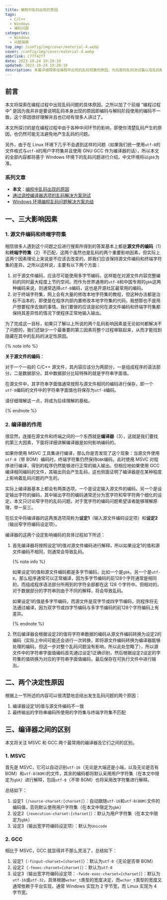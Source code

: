 ```yaml
---
title: 编程中乱码出现的原因
tags:
  - C/C++
  - Windows
  - 编码问题
categories:
  - Windows
  - 问题探索
top_img: /config/img/cover/material-4.webp
cover: /config/img/cover/material-4.webp
abbrlink: c77f42f7
date: 2023-10-24 19:28:19
updated: 2023-10-24 19:28:19
description: 本篇详细探索在编程中出现的乱码现象的原因，为后面的乱码测试篇以及乱码解决篇打下基础
---
```


## 前言

本文将探索在编程过程中出现乱码问题的具体原因。之所以加了个前缀 “编程过程中” 是因为我并非是要说明乱码本身出现的原因即编码与解码阶段使用的编码不一致，这个原因很好理解并且也已经有很多人讲过了。

本文所探讨的是在编程过程中由于各种中间环节的影响，即使你清楚乱码产生的原因，也仍然可能无法避免地产生乱码的问题。

另外，由于在 Linux 环境下几乎不会遇到这样的问题（如果我们统一使用`utf-8`的文件格式与`utf-8`的用户字符集并且使用 GNU GCC 作为编译器的话），所以本文的全部内容都将基于 Windows 环境下的乱码问题进行介绍，中文环境将以`gbk`为准。

### 系列文章

- **本文**：[编程中乱码出现的原因](#)
- [通过调控编译器选项的乱码解决方案测试](/posts/5e27120d)
- [Windows 环境编程乱码问题解决方案总结](/posts/a15e7e9)



## 一、三大影响因素

### 1. 源文件编码和终端字符集

相信很多人遇到这个问题之后进行搜索所得到的答案基本上都是**源文件的编码**（1）和**终端字符集**（2）不匹配，这两个虽然也是乱码的两个重要影响因素，但实际上这两个因素理论上来说是不应该去改变的，即我们应该保持源文件编码和终端字符集的差异。之所以这样说，主要有以下两个方面：

1. 对于源文件编码，应该尽可能使用多字节编码，这样能在对源文件内容完整编码的同时最大程度上节约空间。而作为世界通用的`utf-8`和中国专用的`gbk`这两种编码来说，则通常选择`utf-8`编码，这也是开源社区最常用的编码。
2. 对于终端字符集，网上会有大量的修改本地字符集的教程，但这种办法都是治标不治本的，即使是在程序内部内置修改本地字符集的代码，我想那也不是用户想要程序去做的事情。我们要做的应该是如何在源文件编码和终端字符集都保持其差异性的情况下使程序正常地输入输出。

为了完成这一目标，如果只了解以上所说的两个乱码影响因素是无论如何都解决不了问题的，我们还缺少一个最重要的第三因素将整个过程串联起来，从而才能找到隐藏在其中的乱码的决定性原因。

{% note info %}

**关于源文件的编码**：

对于一个一般的 C/C++ 源文件，其内容应该分为两部分，一是组成程序的语法部分，二是数据部分。其中数据部分比较特殊的就是字符串字面值。

在源文件中，其字符串字面值通常按照与源文件相同的编码进行保存，即一个`utf-8`编码的文件中的字符串字面值也将保存为`utf-8`编码。

请仔细理解这一点，将成为后续理解的基础。

{% endnote %}



### 2. 编译器的作用

很显然，连接在源文件和终端之间的一个东西就是**编译器**（3），这就是我们要找的第三大因素，下面将详细讲解编译器是如何影响编码的。

如果你使用 MSVC 工具集进行编译，那么你是否发现了这个现象：当源文件使用`utf-8`（带 BOM）编码时，终端字符集仍然保持`GBK`编码，此时使用 MSVC 对程序进行编译，得到的程序仍然能够进行正常的输入输出。但相应地如果使用 GCC 编译相同编码的文件，其输出则会产生乱码，这也侧面证明了编译器是在某种程度上影响着乱码问题的产生的。

实际上编译器基本上都会有两类选项，一个是设定输入源文件的编码，另一个是设定输出字符的编码，其中输出字符的编码通常还分为宽字符和窄字符两个细化的设定，本文只讨论窄字符的乱码问题，对于宽字符的编码问题希望读者能够理解原理，举一反三。

在后文中将编译器的这两类选项简称为**设定1**（输入源文件编码设定项）和**设定2**（输出窄字符编码设定项）。

编译器的这两个设定影响编码的具体过程如下所述：

1. 首先编译器将按照设定1的值对源文件编码进行解释，所以如果设定1的值和源文件编码不相同，则通常会导致乱码。

   {% note info %}

   如果设定1的值和源文件编码都是多字节编码，比如一个是`gbk`，另一个是`utf-8`，那么程序通常可以正常编译，因为多字节编码的前128个字符通常是相同的，而组成程序语法部分所用到的字符全部都在这 128 个字符中。但相对的，对于数据部分的字符串则由于不同的解释，将会导致乱码。

   如果设定1的值是多字节编码，而源文件是双字节或四字节编码，则程序将无法通过编译，因为双字节或四字节编码与多字节编码的前128个字符编码上有差异。

   {% endnote %}

2. 然后编译器会根据设定2的值将字符串数据的编码从源文件编码转换为设定2的编码（实际上中间可能还会进行一次转换，即将源文件编码转换为编译器能够处理的编码，但这一步对整个乱码问题没有影响，所以此处忽略了），所以源文件中的字符串字面值编码首先通过设定1正确识别，然后根据设定2设定的字符集的值转换为对应的字符串字面值编码，最后保存在可执行文件中进行输出。



## 二、两个决定性原因

根据上一节所述的内容可以很清楚地总结出发生乱码问题的两个原因：

1. 编译器设定1的值与源文件编码不一致
2. 最终输出的字符串编码所使用的字符集与终端字符集不匹配



## 三、编译器之间的区别

本文将关注 MSVC 和 GCC 两个最常用的编译器及它们之间的区别。

### 1. MSVC

首先是 MSVC，它可以自动识别`utf-16`（无论是大端还是小端，以及无论是否有 BOM）和`utf-8(BOM)`的文件，其余的编码都将默认采用用户字符集（在本文中限定为`gbk`）进行解释，包括`utf-8`（不带 BOM）也将采用改字符集进行解释。

总结如下：

1. 设定1（`/source-charset:[charset]`）：自动跟随`utf-16`和`utf-8(BOM)`文件的编码值，否则默认使用用户字符集（在本文中限定为`gbk`）
2. 设定2（`/execution-charset:[charset]`）：默认为用户字符集（在本文中限定为`gbk`）
3. 设定3（输出宽字符编码设定项）：默认为`Unicode`



### 2. GCC

相比于 MSVC，GCC 就显得并不那么灵活了，总结如下：

1. 设定1（`-finput-charset=[charset]`）：默认为`utf-8`（无论是否带 BOM）
2. 设定2（`-fexec-charset=[charset]`）：默认为`utf-8`
3. 设定3（输出宽字符编码设定项：`-fwide-exec-charset=[charset]`）：默认为`utf-16`或`utf-32`，具体根据`wchar_t`类型的宽度决定，而`wchar_t`类型的宽度又通常依赖于平台实现，通常 Windows 实现为 2 字节宽，而 Linux 实现为 4 字节宽。
